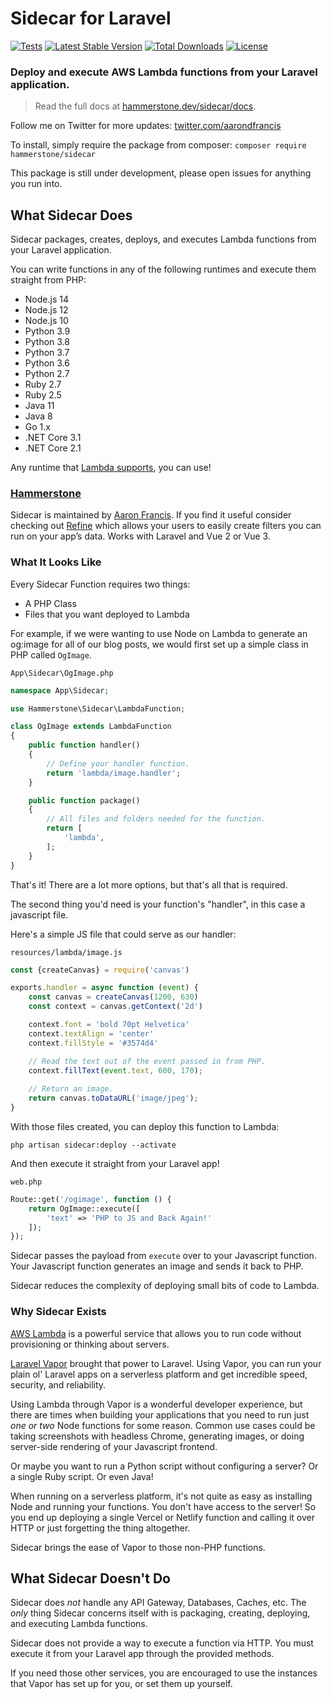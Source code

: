 # Sidecar for Laravel

[![Tests](https://github.com/hammerstonedev/sidecar/actions/workflows/tests.yml/badge.svg)](https://github.com/hammerstonedev/sidecar/actions/workflows/tests.yml) [![Latest Stable Version](https://poser.pugx.org/hammerstone/sidecar/v)](//packagist.org/packages/hammerstone/sidecar) [![Total Downloads](https://poser.pugx.org/hammerstone/sidecar/downloads)](//packagist.org/packages/hammerstone/sidecar) [![License](https://poser.pugx.org/hammerstone/sidecar/license)](//packagist.org/packages/hammerstone/sidecar)

### Deploy and execute AWS Lambda functions from your Laravel application.

> Read the full docs at [hammerstone.dev/sidecar/docs](https://hammerstone.dev/sidecar/docs/main/overview).

Follow me on Twitter for more updates: [twitter.com/aarondfrancis](https://twitter.com/aarondfrancis)

To install, simply require the package from composer: `composer require hammerstone/sidecar`

This package is still under development, please open issues for anything you run into.

## What Sidecar Does

Sidecar packages, creates, deploys, and executes Lambda functions from your Laravel application. 

You can write functions in any of the following runtimes and execute them straight from PHP:

- Node.js 14
- Node.js 12
- Node.js 10
- Python 3.9
- Python 3.8
- Python 3.7
- Python 3.6
- Python 2.7
- Ruby 2.7
- Ruby 2.5
- Java 11
- Java 8
- Go 1.x
- .NET Core 3.1
- .NET Core 2.1 

Any runtime that [Lambda supports](https://docs.aws.amazon.com/lambda/latest/dg/lambda-runtimes.html), you can use!

### [Hammerstone](https://www.hammerstone.dev)

Sidecar is maintained by [Aaron Francis](https://twitter.com/aarondfrancis). If you find it useful consider checking out [Refine](https://hammerstone.dev/refine/laravel/docs/main) which allows your users to easily create filters you can run on your app’s data. Works with Laravel and Vue 2 or Vue 3.

### What It Looks Like

Every Sidecar Function requires two things:

- A PHP Class
- Files that you want deployed to Lambda

For example, if we were wanting to use Node on Lambda to generate an og:image for all of our blog posts, we would first set up a simple class in PHP called `OgImage`.

`App\Sidecar\OgImage.php`

```php
namespace App\Sidecar;

use Hammerstone\Sidecar\LambdaFunction;

class OgImage extends LambdaFunction
{
    public function handler()
    {
        // Define your handler function. 
        return 'lambda/image.handler';
    }

    public function package()
    {
        // All files and folders needed for the function.
        return [
            'lambda',
        ];
    }
}
```

That's it! There are a lot more options, but that's all that is required.

The second thing you'd need is your function's "handler", in this case a javascript file.

Here's a simple JS file that could serve as our handler:

`resources/lambda/image.js`

```js
const {createCanvas} = require('canvas')

exports.handler = async function (event) {
    const canvas = createCanvas(1200, 630)
    const context = canvas.getContext('2d')

    context.font = 'bold 70pt Helvetica'
    context.textAlign = 'center'
    context.fillStyle = '#3574d4'

    // Read the text out of the event passed in from PHP.
    context.fillText(event.text, 600, 170);
    
    // Return an image.
    return canvas.toDataURL('image/jpeg');
}
```

With those files created, you can deploy this function to Lambda:

```
php artisan sidecar:deploy --activate
```

And then execute it straight from your Laravel app!

`web.php`

```php
Route::get('/ogimage', function () {
    return OgImage::execute([
        'text' => 'PHP to JS and Back Again!'
    ]);
});
```

Sidecar passes the payload from `execute` over to your Javascript function. Your Javascript function generates an image and sends it back to PHP.

Sidecar reduces the complexity of deploying small bits of code to Lambda. 


### Why Sidecar Exists

[AWS Lambda](https://aws.amazon.com/lambda/) is a powerful service that allows you to run code without provisioning or thinking about servers.

[Laravel Vapor](https://vapor.laravel.com/) brought that power to Laravel. Using Vapor, you can run your plain ol' Laravel apps on a serverless platform and get incredible speed, security, and reliability.

Using Lambda through Vapor is a wonderful developer experience, but there are times when building your applications that you need to run just _one or two_ Node functions for some reason. Common use cases could be taking screenshots with headless Chrome, generating images, or doing server-side rendering of your Javascript frontend. 

Or maybe you want to run a Python script without configuring a server? Or a single Ruby script. Or even Java!

When running on a serverless platform, it's not quite as easy as installing Node and running your functions. You don't have access to the server! So you end up deploying a single Vercel or Netlify function and calling it over HTTP or just forgetting the thing altogether.

Sidecar brings the ease of Vapor to those non-PHP functions. 

## What Sidecar Doesn't Do

Sidecar does _not_ handle any API Gateway, Databases, Caches, etc. The _only_ thing Sidecar concerns itself with is packaging, creating, deploying, and executing Lambda functions.

Sidecar does not provide a way to execute a function via HTTP. You must execute it from your Laravel app through the provided methods.  

If you need those other services, you are encouraged to use the instances that Vapor has set up for you, or set them up yourself. 
